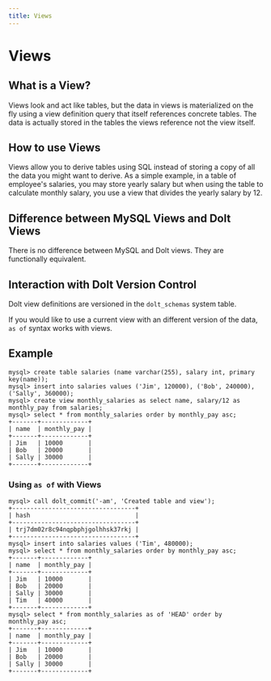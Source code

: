 ```yaml
---
title: Views
---
```


# Views

## What is a View?

Views look and act like tables, but the data in views is materialized on the fly using a view definition query that itself references concrete tables. The data is actually stored in the tables the views reference not the view itself.

## How to use Views

Views allow you to derive tables using SQL instead of storing a copy of all the data you might want to derive. As a simple example, in a table of employee's salaries, you may store yearly salary but when using the table to calculate monthly salary, you use a view that divides the yearly salary by 12.

## Difference between MySQL Views and Dolt Views

There is no difference between MySQL and Dolt views. They are functionally equivalent.

## Interaction with Dolt Version Control

Dolt view definitions are versioned in the `dolt_schemas` system table. 

If you would like to use a current view with an different version of the data, `as of` syntax works with views.

## Example

```
mysql> create table salaries (name varchar(255), salary int, primary key(name));
mysql> insert into salaries values ('Jim', 120000), ('Bob', 240000), ('Sally', 360000);
mysql> create view monthly_salaries as select name, salary/12 as monthly_pay from salaries; 
mysql> select * from monthly_salaries order by monthly_pay asc;
+-------+-------------+
| name  | monthly_pay |
+-------+-------------+
| Jim   | 10000       |
| Bob   | 20000       |
| Sally | 30000       |
+-------+-------------+
```

### Using `as of` with Views
```
mysql> call dolt_commit('-am', 'Created table and view');
+----------------------------------+
| hash                             |
+----------------------------------+
| trj7dm02r8c94nqpbphjgolhhsk37rkj |
+----------------------------------+
mysql> insert into salaries values ('Tim', 480000);
mysql> select * from monthly_salaries order by monthly_pay asc;
+-------+-------------+
| name  | monthly_pay |
+-------+-------------+
| Jim   | 10000       |
| Bob   | 20000       |
| Sally | 30000       |
| Tim   | 40000       |
+-------+-------------+
mysql> select * from monthly_salaries as of 'HEAD' order by monthly_pay asc;
+-------+-------------+
| name  | monthly_pay |
+-------+-------------+
| Jim   | 10000       |
| Bob   | 20000       |
| Sally | 30000       |
+-------+-------------+
```

